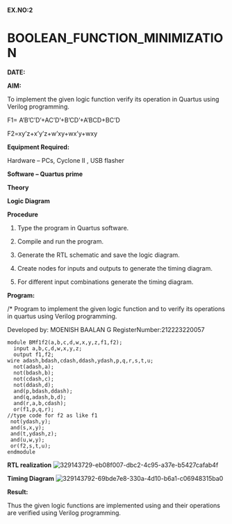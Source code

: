 **EX.NO:2**

# BOOLEAN_FUNCTION_MINIMIZATION

**DATE:**

**AIM:**

To implement the given logic function verify its operation in Quartus using Verilog programming.

F1= A’B’C’D’+AC’D’+B’CD’+A’BCD+BC’D 

F2=xy’z+x’y’z+w’xy+wx’y+wxy

**Equipment Required:**

Hardware – PCs, Cyclone II , USB flasher

**Software – Quartus prime**

**Theory**

**Logic Diagram**

**Procedure**

1.	Type the program in Quartus software.

2.	Compile and run the program.

3.	Generate the RTL schematic and save the logic diagram.

4.	Create nodes for inputs and outputs to generate the timing diagram.

5.	For different input combinations generate the timing diagram.


**Program:**

/* Program to implement the given logic function and to verify its operations in quartus using Verilog programming. 

Developed by: MOENISH BAALAN G
RegisterNumber:212223220057

```
module BMf1f2(a,b,c,d,w,x,y,z,f1,f2);
  input a,b,c,d,w,x,y,z;
  output f1,f2;
wire adash,bdash,cdash,ddash,ydash,p,q,r,s,t,u;
  not(adash,a);
  not(bdash,b);
  not(cdash,c);
  not(ddash,d);
  and(p,bdash,ddash);
  and(q,adash,b,d);
  and(r,a,b,cdash);
  or(f1,p,q,r);
//type code for f2 as like f1
 not(ydash,y);
 and(s,x,y);
 and(t,ydash,z);
 and(u,w,y);
 or(f2,s,t,u);
endmodule
```
**RTL realization**
![329143729-eb08f007-dbc2-4c95-a37e-b5427cafab4f](https://github.com/MoenishBaalan/BOOLEAN_FUNCTION_MINIMIZATION/assets/147473396/2ad3fd59-6fc0-4e0d-ad97-dd02f7f09f46)




**Timing Diagram**
![329143792-69bde7e8-330a-4d10-b6a1-c06948315ba0](https://github.com/MoenishBaalan/BOOLEAN_FUNCTION_MINIMIZATION/assets/147473396/5763ccc5-ac68-4656-aec4-90d4aea2c121)



**Result:**

Thus the given logic functions are implemented using and their operations are verified using Verilog programming.
